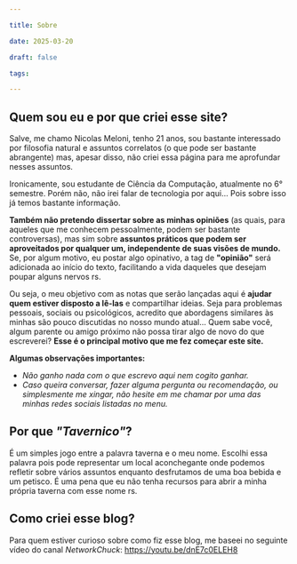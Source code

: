 ```yaml
---

title: Sobre

date: 2025-03-20

draft: false

tags:

---
```


## Quem sou eu e por que criei esse site?
Salve, me chamo Nicolas Meloni, tenho 21 anos, sou bastante interessado por filosofia natural e assuntos correlatos (o que pode ser bastante abrangente) mas, apesar disso, não criei essa página para me aprofundar nesses assuntos.

Ironicamente, sou estudante de Ciência da Computação, atualmente no 6° semestre. Porém não, não irei falar de tecnologia por aqui... Pois sobre isso já temos bastante informação.

**Também não pretendo dissertar sobre as minhas opiniões** (as quais, para aqueles que me conhecem pessoalmente, podem ser bastante controversas), mas sim sobre **assuntos práticos que podem ser aproveitados por qualquer um, independente de suas visões de mundo.** Se, por algum motivo, eu postar algo opinativo, a tag de **"opinião"** será adicionada ao início do texto, facilitando a vida daqueles que desejam poupar alguns nervos rs.

Ou seja, o meu objetivo com as notas que serão lançadas aqui é **ajudar quem estiver disposto a lê-las** e compartilhar ideias. Seja para problemas pessoais, sociais ou psicológicos, acredito que abordagens similares às minhas são pouco discutidas no nosso mundo atual... Quem sabe você, algum parente ou amigo próximo não possa tirar algo de novo do que escreverei? **Esse é o principal motivo que me fez começar este site.**

**Algumas observações importantes:**
- *Não ganho nada com o que escrevo aqui nem cogito ganhar.*
- *Caso queira conversar, fazer alguma pergunta ou recomendação, ou simplesmente me xingar, não hesite em me chamar por uma das minhas redes sociais listadas no menu.*
## Por que *"Tavernico"*?
É um simples jogo entre a palavra taverna e o meu nome. Escolhi essa palavra pois pode representar um local aconchegante onde podemos refletir sobre vários assuntos enquanto desfrutamos de uma boa bebida e um petisco. É uma pena que eu não tenha recursos para abrir a minha própria taverna com esse nome rs.
## Como criei esse blog?
Para quem estiver curioso sobre como fiz esse blog, me baseei no seguinte vídeo do canal *NetworkChuck*: https://youtu.be/dnE7c0ELEH8